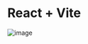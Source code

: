 # React + Vite

![image](https://github.com/user-attachments/assets/a0a1b21c-836b-416b-b629-655645181038)
